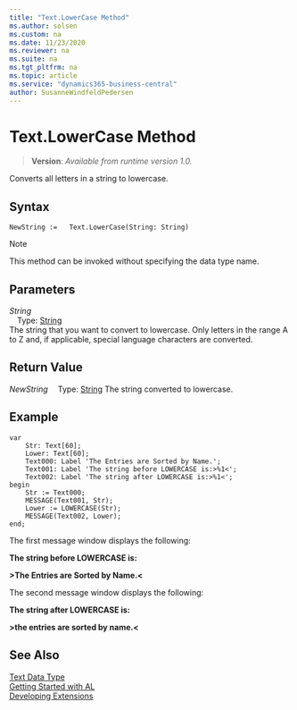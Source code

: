 ```yaml
---
title: "Text.LowerCase Method"
ms.author: solsen
ms.custom: na
ms.date: 11/23/2020
ms.reviewer: na
ms.suite: na
ms.tgt_pltfrm: na
ms.topic: article
ms.service: "dynamics365-business-central"
author: SusanneWindfeldPedersen
---
```

[//]: # (START>DO_NOT_EDIT)
[//]: # (IMPORTANT:Do not edit any of the content between here and the END>DO_NOT_EDIT.)
[//]: # (Any modifications should be made in the .xml files in the ModernDev repo.)
# Text.LowerCase Method
> **Version**: _Available from runtime version 1.0._

Converts all letters in a string to lowercase.


## Syntax
```
NewString :=   Text.LowerCase(String: String)
```
> [!NOTE]
> This method can be invoked without specifying the data type name.
## Parameters
*String*  
&emsp;Type: [String](../string/string-data-type.md)  
The string that you want to convert to lowercase. Only letters in the range A to Z and, if applicable, special language characters are converted.  


## Return Value
*NewString*
&emsp;Type: [String](../string/string-data-type.md)
The string converted to lowercase.


[//]: # (IMPORTANT: END>DO_NOT_EDIT)

## Example  

```  
var
    Str: Text[60];
    Lower: Text[60];
    Text000: Label 'The Entries are Sorted by Name.';
    Text001: Label 'The string before LOWERCASE is:>%1<';
    Text002: Label 'The string after LOWERCASE is:>%1<';
begin
    Str := Text000;  
    MESSAGE(Text001, Str);  
    Lower := LOWERCASE(Str);  
    MESSAGE(Text002, Lower);  
end;
```  
  
 The first message window displays the following:  
  
 **The string before LOWERCASE is:**  
  
 **>The Entries are Sorted by Name.\<**  
  
 The second message window displays the following:  
  
 **The string after LOWERCASE is:**  
  
 **>the entries are sorted by name.\<**  
  

## See Also
[Text Data Type](text-data-type.md)  
[Getting Started with AL](../../devenv-get-started.md)  
[Developing Extensions](../../devenv-dev-overview.md)